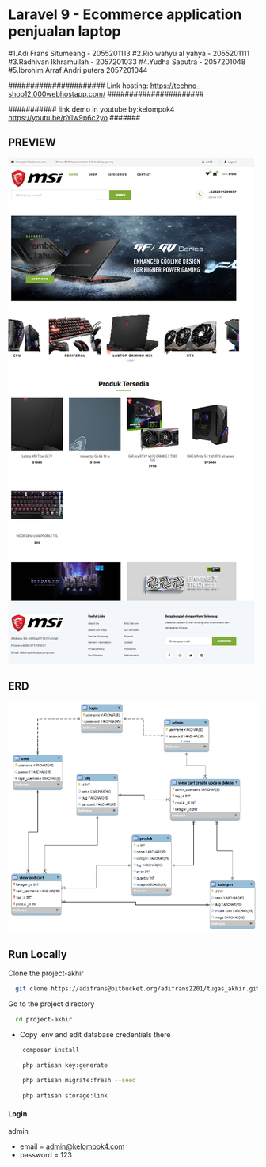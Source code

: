 # Laravel 9 - Ecommerce application penjualan laptop
#1.Adi Frans Situmeang - 2055201113
#2.Rio wahyu al yahya - 2055201111
#3.Radhivan Ikhramullah - 2057201033
#4.Yudha Saputra - 2057201048
#5.Ibrohim Arraf Andri putera 2057201044

######################
Link hosting: https://techno-shop12.000webhostapp.com/
######################

###########
link demo in youtube by:kelompok4
https://youtu.be/pYlw9p6c2yo
#######

## PREVIEW

![preview img](/preview.png)

## ERD

![preview img](/ERD.png)

## Run Locally

Clone the project-akhir

```bash
  git clone https://adifrans@bitbucket.org/adifrans2201/tugas_akhir.git
```

Go to the project directory

```bash
  cd project-akhir
```

-   Copy .env and edit database credentials there

```bash
    composer install
```

```bash
    php artisan key:generate
```

```bash
    php artisan migrate:fresh --seed
```

```bash
    php artisan storage:link
```

#### Login

admin

-   email = admin@kelompok4.com
-   password = 123
